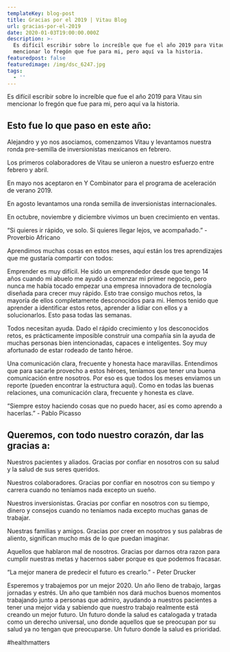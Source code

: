 ```yaml
---
templateKey: blog-post
title: Gracias por el 2019 | Vitau Blog
url: gracias-por-el-2019
date: 2020-01-03T19:00:00.000Z
description: >-
  Es difícil escribir sobre lo increíble que fue el año 2019 para Vitau sin
  mencionar lo fregón que fue para mi, pero aquí va la historia.
featuredpost: false
featuredimage: /img/dsc_6247.jpg
tags:
  - ''
---
```

Es difícil escribir sobre lo increíble que fue el año 2019 para Vitau sin mencionar lo fregón que fue para mi, pero aquí va la historia.

## Esto fue lo que paso en este año:

Alejandro y yo nos asociamos, comenzamos Vitau y levantamos nuestra ronda pre-semilla de inversionistas mexicanos en febrero.

Los primeros colaboradores de Vitau se unieron a nuestro esfuerzo entre febrero y abril.

En mayo nos aceptaron en Y Combinator para el programa de aceleración de verano 2019.

En agosto levantamos una ronda semilla de inversionistas internacionales.

En octubre, noviembre y diciembre vivimos un buen crecimiento en ventas.

“Si quieres ir rápido, ve solo. Si quieres llegar lejos, ve acompañado.” - Proverbio Africano

Aprendimos muchas cosas en estos meses, aquí están los tres aprendizajes que me gustaría compartir con todos:

Emprender es muy difícil. He sido un emprendedor desde que tengo 14 años cuando mi abuelo me ayudó a comenzar mi primer negocio, pero nunca me había tocado empezar una empresa innovadora de tecnología diseñada para crecer muy rápido. Esto trae consigo muchos retos, la mayoría de ellos completamente desconocidos para mi. Hemos tenido que aprender a identificar estos retos, aprender a lidiar con ellos y a solucionarlos. Esto pasa todas las semanas.

Todos necesitan ayuda. Dado el rápido crecimiento y los desconocidos retos, es prácticamente imposible construir una compañía sin la ayuda de muchas personas bien intencionadas, capaces e inteligentes. Soy muy afortunado de estar rodeado de tanto héroe.

Una comunicación clara, frecuente y honesta hace maravillas. Entendimos que para sacarle provecho a estos héroes, teníamos que tener una buena comunicación entre nosotros. Por eso es que todos los meses enviamos un reporte (pueden encontrar la estructura aquí). Como en todas las buenas relaciones, una comunicación clara, frecuente y honesta es clave. 

“Siempre estoy haciendo cosas que no puedo hacer, así es como aprendo a hacerlas.” - Pablo Picasso

## Queremos, con todo nuestro corazón, dar las gracias a:

Nuestros pacientes y aliados. Gracias por confiar en nosotros con su salud y la salud de sus seres queridos.

Nuestros colaboradores. Gracias por confiar en nosotros con su tiempo y carrera cuando no teníamos nada excepto un sueño.

Nuestros inversionistas. Gracias por confiar en nosotros con su tiempo, dinero y consejos cuando no teníamos nada excepto muchas ganas de trabajar.

Nuestras familias y amigos. Gracias por creer en nosotros y sus palabras de aliento, significan mucho más de lo que puedan imaginar.

Aquellos que hablaron mal de nosotros. Gracias por darnos otra razon para cumplir nuestras metas y hacernos saber porque es que podemos fracasar.

“La mejor manera de predecir el futuro es crearlo.” - Peter Drucker

Esperemos y trabajemos por un mejor 2020. Un año lleno de trabajo, largas jornadas y estrés. Un año que también nos dará muchos buenos momentos trabajando junto a personas que admiro, ayudando a nuestros pacientes a tener una mejor vida y sabiendo que nuestro trabajo realmente está creando un mejor futuro. Un futuro donde la salud es catalogada y tratada como un derecho universal, uno donde aquellos que se preocupan por su salud ya no tengan que preocuparse. Un futuro donde la salud es prioridad.

\#healthmatters

